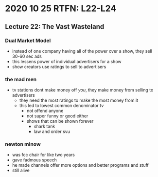 # 2020 10 25 RTFN: L22-L24

## Lecture 22: The Vast Wasteland

### Dual Market Model
- instead of one company having all of the power over a show, they sell 30-60 sec ads
- this lessens power of individual advertisers for a show
- show creators use ratings to sell to advertisers


### the mad men
- tv stations dont make money off *you*, they make money from selling to advertisers
  - they need the most ratings to make the most money from it
  - this led to lowest common denominator tv
    - not offend anyone
    - not super funny or good either
    - shows that can be shown forever
      - shark tank
      - law and order svu

### newton minow
- was fcc chair for like two years
- gave fadmous speech
- he made channels offer more options and better programs and stuff
- still alive